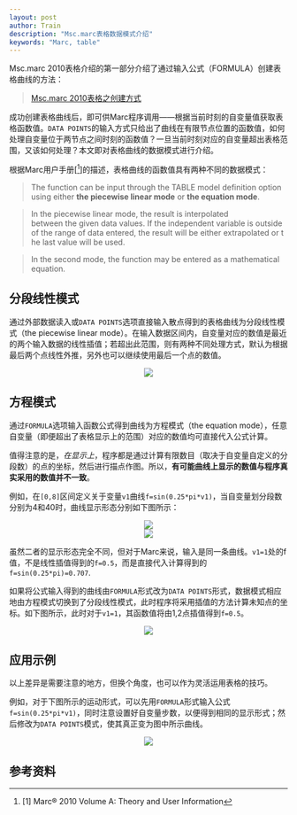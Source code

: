 ```yaml
---
layout: post
author: Train
description: "Msc.marc表格数据模式介绍"
keywords: "Marc, table"
---
```


Msc.marc 2010表格介绍的第一部分介绍了通过输入公式（FORMULA）创建表格曲线的方法：

>[Msc.marc 2010表格之创建方式](https://dothinking.github.io/blog/2012/10/18/MSC.MARC-2010%E8%A1%A8%E6%A0%BC%E4%B9%8B%E5%88%9B%E5%BB%BA%E6%96%B9%E5%BC%8F.html)

成功创建表格曲线后，即可供Marc程序调用——根据当前时刻的自变量值获取表格函数值。`DATA POINTS`的输入方式只给出了曲线在有限节点位置的函数值，如何处理自变量位于两节点之间时刻的函数值？一旦当前时刻对应的自变量超出表格范围，又该如何处理？本文即对表格曲线的数据模式进行介绍。

根据Marc用户手册[[^1]]的描述，表格曲线的函数值具有两种不同的数据模式：

>The function can be input through the TABLE model definition option using either **the piecewise linear mode** or **the equation mode**.

>In the piecewise linear mode, the result is interpolated between the given data values. If the independent variable is outside of the range of data entered, the result will be either extrapolated or the last value will be used.

>In the second mode, the function may be entered as a mathematical equation.

## 分段线性模式 

通过外部数据读入或`DATA POINTS`选项直接输入散点得到的表格曲线为分段线性模式（the piecewise linear mode）。在输入数据区间内，自变量对应的数值是最近的两个输入数据的线性插值；若超出此范围，则有两种不同处理方式，默认为根据最后两个点线性外推，另外也可以继续使用最后一个点的数值。

<div align='center'>
<img src="{{ "/images/2012-10-20-01.jpg" | prepend: site.baseurl }}">
</div>

## 方程模式

通过`FORMULA`选项输入函数公式得到曲线为方程模式（the equation mode），任意自变量（即便超出了表格显示上的范围）对应的数值均可直接代入公式计算。

值得注意的是，_在显示上_，程序都是通过计算有限数目（取决于自变量自定义的分段数）的点的坐标，然后进行描点作图。所以，**有可能曲线上显示的数值与程序真实采用的数值并不一致**。

例如，在`[0,8]`区间定义关于变量`v1`曲线`f=sin(0.25*pi*v1)`，当自变量划分段数分别为4和40时，曲线显示形态分别如下图所示：

<div align='center'>
<img src="{{ "/images/2012-10-20-03.jpg" | prepend: site.baseurl }}">
</div>

<div align='center'>
<img src="{{ "/images/2012-10-20-04.jpg" | prepend: site.baseurl }}">
</div>

虽然二者的显示形态完全不同，但对于Marc来说，输入是同一条曲线。`v1=1`处的f值，不是线性插值得到的`f=0.5`，而是直接代入计算得到的`f=sin(0.25*pi)=0.707`.

如果将公式输入得到的曲线由`FORMULA`形式改为`DATA POINTS`形式，数据模式相应地由方程模式切换到了分段线性模式，此时程序将采用插值的方法计算未知点的坐标。如下图所示，此时对于`v1=1`，其函数值将由1,2点插值得到`f=0.5`。

<div align='center'>
<img src="{{ "/images/2012-10-20-05.jpg" | prepend: site.baseurl }}">
</div>

## 应用示例

以上差异是需要注意的地方，但换个角度，也可以作为灵活运用表格的技巧。

例如，对于下图所示的运动形式，可以先用`FORMULA`形式输入公式`f=sin(0.25*pi*v1)`，同时注意设置好自变量步数，以便得到相同的显示形式；然后修改为`DATA POINTS`模式，使其真正变为图中所示曲线。

<div align='center'>
<img src="{{ "/images/2012-10-20-06.jpg" | prepend: site.baseurl }}">
</div>

## 参考资料

[^1]: [1] Marc® 2010 Volume A: Theory and User Information